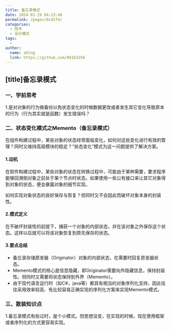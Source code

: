 ```yaml
---
title: 备忘录模式
date: 2024-01-29 04:23:46
permalink: /pages/bc41f4/
categories:
  - 技术
  - 设计模式
tags:
  - 
author: 
  name: aXing
  link: https://github.com/08163356
---
```


## [title]备忘录模式

### 一、学前思考

1.是对对象的行为做备份以免状态变化的时候数据更改或者发生其它变化导致原本的行为（行为其实就是函数）发生错误吗？

<!--more-->

### 二、状态变化模式之Memento（备忘录模式）

在组件构建过程中，某些对象的状态经常面临变化，如何对这些变化进行有效的管理？同时又维持高层模块的稳定？“状态变化”模式为这一问题提供了解决方案。

#### 1.动机

在软件构建过程中，某些对象的状态在转换过程中，可能由于某种需要，要求程序能够回溯倒对象之前处于某个节点时状态。如果使用一些公有接口来让其它对象得到对象的状态，便会暴露对象的细节实现。

<!-- more -->
如何实现对象状态的良好保存与恢复？但同时又不会因此而破坏对象本身的封装性。

#### 2.模式定义

在不破坏封装性的前提下，捕获一个对象的内部状态，并在该对象之外保存这个状态。这样以后就可以将该对象恢复到原先保存的状态。

#### 3.要点总结

- 备忘录存储原发器（Originator）对象的内部状态，在需要时回复原发器状态。
- Memento模式的核心是信息隐藏，即Originator需要向外隐藏信息，保持封装性。但同时又需要将状态保持到外界（Memento）。
- 由于现代语言运行时（如C#，java等）都具有相当的对象序列化支持，因此往往采用效率较高、有比较容易正确实现的序列化方案来实现Memento模式。

### 三、散装知识点

1.备忘录模式有些过时，是个小模式。但思想没变，在实现的时候，现在使用框架或者序列化的方式更容易实现。